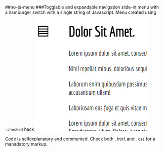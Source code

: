 ##no-js-menu
###Togglable and expandable navigation slide-in menu with a hamburger switch with a single string of Javascript.
Menu created using `:checked` hack
![no-js-menu awesome gif](no-js-menu.gif)  


Code is selfexplanatory and commented.
Check both `.html` and `.css` for a manadatory markup.